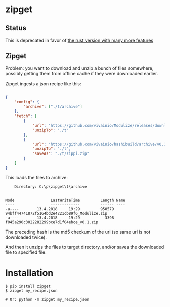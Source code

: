 # zipget

## Status

This is deprecated in favor of [the rust version with many more features](https://github.com/vivainio/zipget-rs)

## Zipget

Problem: you want to download and unzip a bunch of files somewhere, possibly getting them from offline cache if they
were downloaded earlier.

Zipget ingests a json recipe like this:

```json

{
    "config": {
        "archive": ["./t/archive"]
    },
    "fetch": [
        {
            "url": "https://github.com/vivainio/Modulize/releases/download/v2.1/Modulize.zip",
            "unzipTo": "./t"
        },
        {
            "url": "https://github.com/vivainio/hashibuild/archive/v0.1.zip",
            "unzipTo": "./t",
            "saveAs": "./t/zippi.zip"
        }
    ]
}

```

This loads the files to archive:

```
    Directory: C:\p\zipget\t\archive


Mode                LastWriteTime         Length Name
----                -------------         ------ ----
-a----        13.4.2018     19:29         950579 94bff44741872f5164bd2e4221cb89f6_Modulize.zip
-a----        13.4.2018     19:29           3398 f045a290c3022282299bce7d1f04ebce_v0.1.zip
```

The preceding hash is the md5 checkum of the url (so same url is not downloaded twice).

And then it unzips the files to target directory, and/or saves the downloaded file to specified file.

# Installation

```
$ pip install zipget
$ zipget my_recipe.json

# Or: python -m zipget my_recipe.json
```

